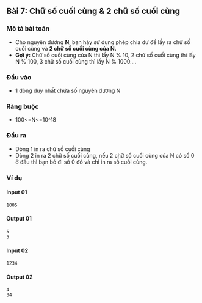 ## Bài 7: Chữ số cuối cùng & 2 chữ số cuối cùng

### Mô tả bài toán
- Cho nguyên dương **N**, bạn hãy sử dụng phép chia dư để lấy ra chữ số cuối cùng và **2 chữ số cuối cùng của N.**
- **Gợi ý:** Chữ số cuối cùng của N thì lấy N % 10, 2 chữ số cuối cùng thì lấy N % 100, 3 chữ số cuối cùng thì lấy N % 1000....

### Đầu vào
- 1 dòng duy nhất chứa số nguyên dương N

### Ràng buộc
- 100<=N<=10^18

### Đầu ra
- Dòng 1 in ra chữ số cuối cùng
- Dòng 2 in ra 2 chữ số cuối cùng, nếu 2 chữ số cuối cùng của N có số 0 ở đầu thì bạn bỏ đi số 0 đó và chỉ in ra số cuối cùng.

### Ví dụ
#### Input 01
    1005

#### Output 01
    5
    5

#### Input 02
    1234

#### Output 02
    4
    34